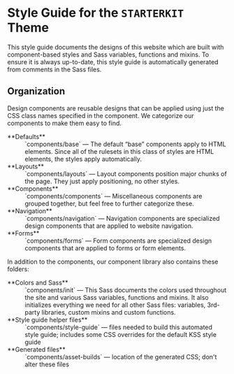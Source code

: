 
# Style Guide for the `STARTERKIT` Theme

This style guide documents the designs of this website which are built
with component-based styles and Sass variables, functions and mixins.
To ensure it is always up-to-date, this style guide is automatically
generated from comments in the Sass files.

## Organization

Design components are reusable designs that can be applied using just
the CSS class names specified in the component. We categorize our
components to make them easy to find.

<dl>
<dt>**Defaults**</dt>
<dd>`components/base` — The default “base” components apply to HTML
elements. Since all of the rulesets in this class of styles are HTML
elements, the styles apply automatically.</dd>
<dt>**Layouts**</dt>
<dd>`components/layouts` — Layout components position major chunks of
the page. They just apply positioning, no other styles.</dd>
<dt>**Components**</dt>
<dd>`components/components` — Miscellaneous components are grouped
together, but feel free to further categorize these.</dd>
<dt>**Navigation**</dt>
<dd>`components/navigation` — Navigation components are specialized
design components that are applied to website navigation.</dd>
<dt>**Forms**</dt>
<dd>`components/forms` — Form components are specialized design
components that are applied to forms or form elements.</dd>
</dl>

In addition to the components, our component library also contains
these folders:

<dl>
<dt>**Colors and Sass**</dt>
<dd>`components/init` — This Sass documents the colors used throughout
the site and various Sass variables, functions and mixins. It also
initializes everything we need for all other Sass files: variables,
3rd-party libraries, custom mixins and custom functions.</dd>
<dt>**Style guide helper files**</dt>
<dd>`components/style-guide` — files needed to build this automated
style guide; includes some CSS overrides for the default KSS style
guide</dd>
<dt>**Generated files**</dt>
<dd>`components/asset-builds` — location of the generated CSS; don't
alter these files</dd>
</dl>
